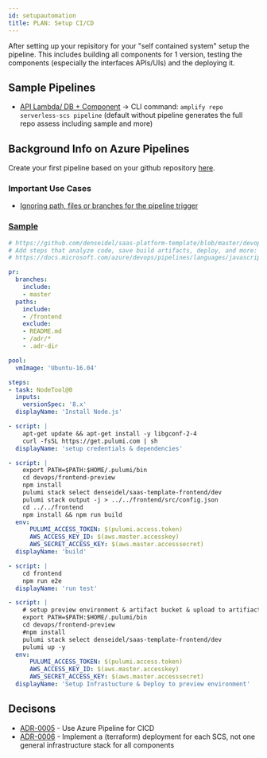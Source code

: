 ```yaml
---
id: setupautomation
title: PLAN: Setup CI/CD
---
```


After setting up your repisitory for your "self contained system" setup the pipeline. This includes building all components for 1 version, testing the components (especially the interfaces APIs/UIs) and the deploying it.

## Sample Pipelines

* [API Lambda/ DB + Component](#LinkToSampleInGithub) -> CLI command: `amplify repo serverless-scs pipeline` (default without pipeline generates the full repo assess including sample and more)

## Background Info on Azure Pipelines

Create your first pipeline based on your github repository [here](https://docs.microsoft.com/en-us/azure/devops/pipelines/get-started/?view=azure-devops).

### Important Use Cases

* [Ignoring path, files or branches for the pipeline trigger](https://docs.microsoft.com/en-us/azure/devops/pipelines/build/triggers?view=azure-devops&tabs=yaml)

### [Sample](https://github.com/denseidel/saas-platform-template/blob/master/devops/frontend-preview/azure-pipelines.yaml)

```yaml
# https://github.com/denseidel/saas-platform-template/blob/master/devops/frontend-preview/azure-pipelines.yaml
# Add steps that analyze code, save build artifacts, deploy, and more:
# https://docs.microsoft.com/azure/devops/pipelines/languages/javascript

pr:
  branches:
    include:
    - master
  paths:
    include:
    - /frontend
    exclude:
    - README.md
    - /adr/*
    - .adr-dir

pool:
  vmImage: 'Ubuntu-16.04'

steps:
- task: NodeTool@0
  inputs:
    versionSpec: '8.x'
  displayName: 'Install Node.js'

- script: |
    apt-get update && apt-get install -y libgconf-2-4
    curl -fsSL https://get.pulumi.com | sh
  displayName: 'setup credentials & dependencies'

- script: |
    export PATH=$PATH:$HOME/.pulumi/bin
    cd devops/frontend-preview
    npm install
    pulumi stack select denseidel/saas-template-frontend/dev
    pulumi stack output -j > ../../frontend/src/config.json
    cd ../../frontend
    npm install && npm run build
  env:
      PULUMI_ACCESS_TOKEN: $(pulumi.access.token)
      AWS_ACCESS_KEY_ID: $(aws.master.accesskey)
      AWS_SECRET_ACCESS_KEY: $(aws.master.accesssecret)
  displayName: 'build'

- script: |
    cd frontend
    npm run e2e
  displayName: 'run test'

- script: |
    # setup preview environment & artifact bucket & upload to artifiact bucket
    export PATH=$PATH:$HOME/.pulumi/bin
    cd devops/frontend-preview
    #npm install
    pulumi stack select denseidel/saas-template-frontend/dev
    pulumi up -y
  env:
      PULUMI_ACCESS_TOKEN: $(pulumi.access.token)
      AWS_ACCESS_KEY_ID: $(aws.master.accesskey)
      AWS_SECRET_ACCESS_KEY: $(aws.master.accesssecret)
  displayName: 'Setup Infrastucture & Deploy to preview environment'
```

## Decisons

<!-- adrlog -->

* [ADR-0005](adr/0005-use-azure-pipeline-for-cicd.md) - Use Azure Pipeline for CICD
* [ADR-0006](0006-implement-a-terraform-deployment-for-each-scs-not-one-general-infrastructure-stack-for-all-components.md) - Implement a (terraform) deployment for each SCS, not one general infrastructure stack for all components

<!-- adrlogstop -->